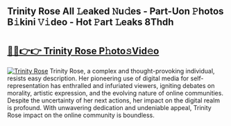 ## Trinity Rose All 𝙻eaked 𝙽u𝚍es - Part-Uon 𝙿hotos B𝚒kini 𝚅𝚒deo - Hot 𝙿art 𝙻eaks 8Thdh

# <h2><a href="http://ld3j6v.urlbe.top/?page=Trinity+Rose">🔗🔗👉👉 Trinity Rose P𝚑oto𝚜Vid𝚎o</a></h2>

[![Trinity Rose](https://i.imgur.com/eBuTRDB.gif)](http://ld3j6v.urlbe.top/?page=Trinity+Rose)
Trinity Rose, a complex and thought-provoking individual, resists easy description. Her pioneering use of digital media for self-representation has enthralled and infuriated viewers, igniting debates on morality, artistic expression, and the evolving nature of online communities. Despite the uncertainty of her next actions, her impact on the digital realm is profound. With unwavering dedication and undeniable appeal, Trinity Rose impact on the online community is boundless.
